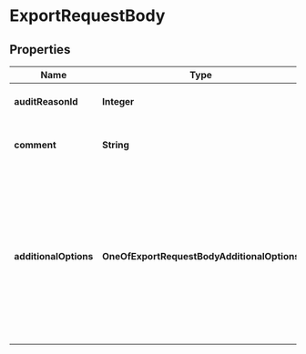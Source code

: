 # ExportRequestBody

## Properties
Name | Type | Description | Notes
------------ | ------------- | ------------- | -------------
**auditReasonId** | **Integer** | The reason id for this audit event. |  [optional]
**comment** | **String** | The comment for this audit event. |  [optional]
**additionalOptions** | **OneOfExportRequestBodyAdditionalOptions** | The additional export options. Some of these options are applicable when part&#x3D;Pages and some when part&#x3D;Pages or part&#x3D;Text. |  [optional]
